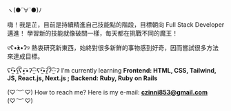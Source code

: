 ヽ(●´∀`●)ﾉ 

嗨！我是芷，目前是持續精進自己技能點的階段，目標朝向 Full Stack Developer 邁進！
學習新的技能就像破關一樣，每天都在挑戰不同的魔王！

୧ʕ•̀ᴥ•́ʔ୨
熱衷研究新東西，始終對很多新鮮的事物感到好奇，因而嘗試很多方法來達成目標。

ʕ•̫͡•ʕ̫͡ʕ•͓͡•ʔ-̫͡-ʕ•̫͡•ʔ̫͡ʔ-̫͡-ʔ
I’m currently learning **Frontend: HTML, CSS, Tailwind, JS, React.js, Next.js ; Backend: Ruby, Ruby on Rails**

(♡˙︶˙♡) How to reach me? Here is my e-mail: **czinni853@gmail.com** (♡˙︶˙♡)

<!---
viiining/viiining is a ✨ special ✨ repository because its `README.md` (this file) appears on your GitHub profile.
You can click the Preview link to take a look at your changes.
--->
